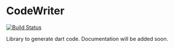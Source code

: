 CodeWriter
==========
[![Build Status](https://drone.io/github.com/Adracus/CodeWriter/status.png)](https://drone.io/github.com/Adracus/CodeWriter/latest)

Library to generate dart code. Documentation will be added soon.
